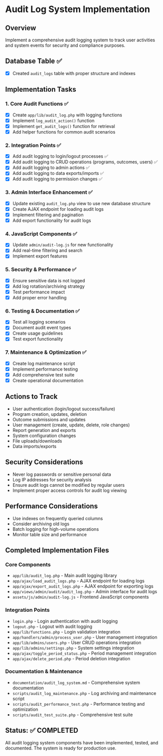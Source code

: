 # Audit Log System Implementation

## Overview
Implement a comprehensive audit logging system to track user activities and system events for security and compliance purposes.

## Database Table ✅
- [x] Created `audit_logs` table with proper structure and indexes

## Implementation Tasks

### 1. Core Audit Functions ✅
- [x] Create `app/lib/audit_log.php` with logging functions
- [x] Implement `log_audit_action()` function
- [x] Implement `get_audit_logs()` function for retrieval
- [x] Add helper functions for common audit scenarios

### 2. Integration Points ✅
- [x] Add audit logging to login/logout processes ✅
- [x] Add audit logging to CRUD operations (programs, outcomes, users) ✅
- [x] Add audit logging to admin actions ✅
- [x] Add audit logging to data exports/imports ✅
- [x] Add audit logging to permission changes ✅

### 3. Admin Interface Enhancement ✅
- [x] Update existing `audit_log.php` view to use new database structure
- [x] Create AJAX endpoint for loading audit logs
- [x] Implement filtering and pagination
- [x] Add export functionality for audit logs

### 4. JavaScript Components ✅
- [x] Update `admin/audit-log.js` for new functionality
- [x] Add real-time filtering and search
- [x] Implement export features

### 5. Security & Performance ✅
- [x] Ensure sensitive data is not logged
- [x] Add log rotation/archiving strategy
- [x] Test performance impact
- [x] Add proper error handling

### 6. Testing & Documentation ✅
- [x] Test all logging scenarios
- [x] Document audit event types
- [x] Create usage guidelines
- [x] Test export functionality

### 7. Maintenance & Optimization ✅
- [x] Create log maintenance script
- [x] Implement performance testing
- [x] Add comprehensive test suite
- [x] Create operational documentation

## Actions to Track
- User authentication (login/logout success/failure)
- Program creation, updates, deletion
- Outcome submissions and updates
- User management (create, update, delete, role changes)
- Report generation and exports
- System configuration changes
- File uploads/downloads
- Data imports/exports

## Security Considerations
- Never log passwords or sensitive personal data
- Log IP addresses for security analysis
- Ensure audit logs cannot be modified by regular users
- Implement proper access controls for audit log viewing

## Performance Considerations
- Use indexes on frequently queried columns
- Consider archiving old logs
- Batch logging for high-volume operations
- Monitor table size and performance

## Completed Implementation Files

### Core Components
- `app/lib/audit_log.php` - Main audit logging library
- `app/ajax/load_audit_logs.php` - AJAX endpoint for loading logs
- `app/ajax/export_audit_logs.php` - AJAX endpoint for exporting logs
- `app/views/admin/audit/audit_log.php` - Admin interface for audit logs
- `assets/js/admin/audit-log.js` - Frontend JavaScript components

### Integration Points
- `login.php` - Login authentication with audit logging
- `logout.php` - Logout with audit logging
- `app/lib/functions.php` - Login validation integration
- `app/handlers/admin/process_user.php` - User management integration
- `app/lib/admins/users.php` - User CRUD operations integration
- `app/lib/admins/settings.php` - System settings integration
- `app/ajax/toggle_period_status.php` - Period management integration
- `app/ajax/delete_period.php` - Period deletion integration

### Documentation & Maintenance
- `documentation/audit_log_system.md` - Comprehensive system documentation
- `scripts/audit_log_maintenance.php` - Log archiving and maintenance script
- `scripts/audit_performance_test.php` - Performance testing and optimization
- `scripts/audit_test_suite.php` - Comprehensive test suite

## Status: ✅ COMPLETED
All audit logging system components have been implemented, tested, and documented. The system is ready for production use.
